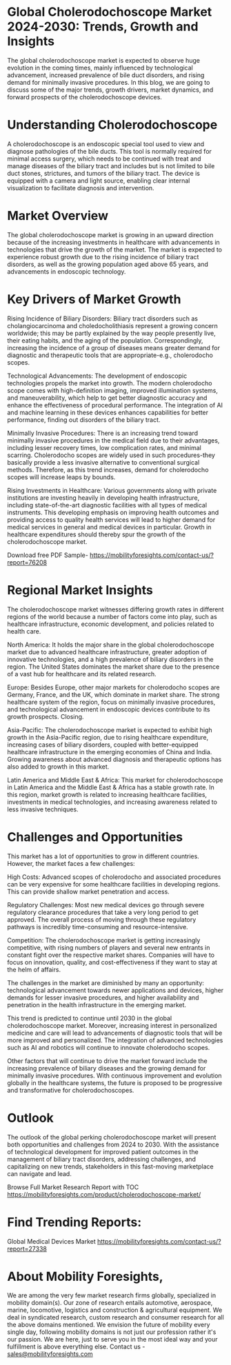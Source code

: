 # Global Cholerodochoscope Market 2024-2030: Trends, Growth and Insights

The global cholerodochoscope market is expected to observe huge evolution in the coming times, mainly influenced by technological advancement, increased prevalence of bile duct disorders, and rising demand for minimally invasive procedures. In this blog, we are going to discuss some of the major trends, growth drivers, market dynamics, and forward prospects of the cholerodochoscope devices.

# Understanding Cholerodochoscope

A cholerodochoscope is an endoscopic special tool used to view and diagnose pathologies of the bile ducts. This tool is normally required for minimal access surgery, which needs to be continued with treat and manage diseases of the biliary tract and includes but is not limited to bile duct stones, strictures, and tumors of the biliary tract. The device is equipped with a camera and light source, enabling clear internal visualization to facilitate diagnosis and intervention.

# Market Overview

The global cholerodochoscope market is growing in an upward direction because of the increasing investments in healthcare with advancements in technologies that drive the growth of the market. The market is expected to experience robust growth due to the rising incidence of biliary tract disorders, as well as the growing population aged above 65 years, and advancements in endoscopic technology.

# Key Drivers of Market Growth

Rising Incidence of Biliary Disorders: Biliary tract disorders such as cholangiocarcinoma and choledocholithiasis represent a growing concern worldwide; this may be partly explained by the way people presently live, their eating habits, and the aging of the population. Correspondingly, increasing the incidence of a group of diseases means greater demand for diagnostic and therapeutic tools that are appropriate-e.g., cholerodocho scopes.

Technological Advancements: The development of endoscopic technologies propels the market into growth. The modern cholerodocho scope comes with high-definition imaging, improved illumination systems, and maneuverability, which help to get better diagnostic accuracy and enhance the effectiveness of procedural performance. The integration of AI and machine learning in these devices enhances capabilities for better performance, finding out disorders of the biliary tract.

Minimally Invasive Procedures: There is an increasing trend toward minimally invasive procedures in the medical field due to their advantages, including lesser recovery times, low complication rates, and minimal scarring. Cholerodocho scopes are widely used in such procedures-they basically provide a less invasive alternative to conventional surgical methods. Therefore, as this trend increases, demand for cholerodocho scopes will increase leaps by bounds.

Rising Investments in Healthcare: Various governments along with private institutions are investing heavily in developing health infrastructure, including state-of-the-art diagnostic facilities with all types of medical instruments. This developing emphasis on improving health outcomes and providing access to quality health services will lead to higher demand for medical services in general and medical devices in particular. Growth in healthcare expenditures should thereby spur the growth of the cholerodochoscope market.

Download free PDF Sample- https://mobilityforesights.com/contact-us/?report=76208

# Regional Market Insights

The cholerodochoscope market witnesses differing growth rates in different regions of the world because a number of factors come into play, such as healthcare infrastructure, economic development, and policies related to health care.

North America: It holds the major share in the global cholerodochoscope market due to advanced healthcare infrastructure, greater adoption of innovative technologies, and a high prevalence of biliary disorders in the region. The United States dominates the market share due to the presence of a vast hub for healthcare and its related research.

Europe: Besides Europe, other major markets for cholerodocho scopes are Germany, France, and the UK, which dominate in market share. The strong healthcare system of the region, focus on minimally invasive procedures, and technological advancement in endoscopic devices contribute to its growth prospects. Closing.

Asia-Pacific: The cholerodochoscope market is expected to exhibit high growth in the Asia-Pacific region, due to rising healthcare expenditure, increasing cases of biliary disorders, coupled with better-equipped healthcare infrastructure in the emerging economies of China and India. Growing awareness about advanced diagnosis and therapeutic options has also added to growth in this market.

Latin America and Middle East & Africa: This market for cholerodochoscope in Latin America and the Middle East & Africa has a stable growth rate. In this region, market growth is related to increasing healthcare facilities, investments in medical technologies, and increasing awareness related to less invasive techniques.

# Challenges and Opportunities

This market has a lot of opportunities to grow in different countries. However, the market faces a few challenges:

High Costs: Advanced scopes of cholerodocho and associated procedures can be very expensive for some healthcare facilities in developing regions. This can provide shallow market penetration and access.

Regulatory Challenges: Most new medical devices go through severe regulatory clearance procedures that take a very long period to get approved. The overall process of moving through these regulatory pathways is incredibly time-consuming and resource-intensive.

Competition: The cholerodochoscope market is getting increasingly competitive, with rising numbers of players and several new entrants in constant fight over the respective market shares. Companies will have to focus on innovation, quality, and cost-effectiveness if they want to stay at the helm of affairs.

The challenges in the market are diminished by many an opportunity: technological advancement towards newer applications and devices, higher demands for lesser invasive procedures, and higher availability and penetration in the health infrastructure in the emerging market.

This trend is predicted to continue until 2030 in the global cholerodochoscope market. Moreover, increasing interest in personalized medicine and care will lead to advancements of diagnostic tools that will be more improved and personalized. The integration of advanced technologies such as AI and robotics will continue to innovate cholerodocho scopes.

Other factors that will continue to drive the market forward include the increasing prevalence of biliary diseases and the growing demand for minimally invasive procedures. With continuous improvement and evolution globally in the healthcare systems, the future is proposed to be progressive and transformative for cholerodochoscopes.

# Outlook

The outlook of the global perking cholerodochoscope market will present both opportunities and challenges from 2024 to 2030. With the assistance of technological development for improved patient outcomes in the management of biliary tract disorders, addressing challenges, and capitalizing on new trends, stakeholders in this fast-moving marketplace can navigate and lead.

Browse Full Market Research Report with TOC https://mobilityforesights.com/product/cholerodochoscope-market/


# Find Trending Reports:

Global Medical Devices Market https://mobilityforesights.com/contact-us/?report=27338



# About Mobility Foresights,
We are among the very few market research firms globally, specialized in mobility domain(s). Our zone of research entails automotive, aerospace, marine, locomotive, logistics and construction & agricultural equipment. We deal in syndicated research, custom research and consumer research for all the above domains mentioned.
We envision the future of mobility every single day, following mobility domains is not just our profession rather it's our passion. We are here, just to serve you in the most ideal way and your fulfillment is above everything else. Contact us -  sales@mobilityforesights.com
